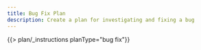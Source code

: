 ```yaml
---
title: Bug Fix Plan
description: Create a plan for investigating and fixing a bug
---
```


{{> plan/_instructions planType="bug fix"}}
